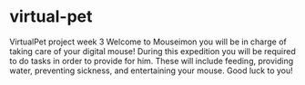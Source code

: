 # virtual-pet
VirtualPet project week 3
Welcome to Mouseimon you will be in charge of taking care of your digital mouse!
During this expedition you will be required to do tasks in order to provide for him.
These will include feeding, providing water, preventing sickness, and entertaining your mouse.
Good luck to you!
